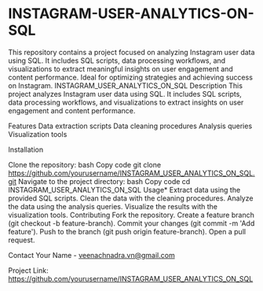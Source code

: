 # INSTAGRAM-USER-ANALYTICS-ON-SQL
 This repository contains a project focused on analyzing Instagram user data using SQL. It includes SQL scripts, data processing workflows, and visualizations to extract meaningful insights on user engagement and content performance. Ideal for optimizing strategies and achieving success on Instagram.
 INSTAGRAM_USER_ANALYTICS_ON_SQL
Description
This project analyzes Instagram user data using SQL. It includes SQL scripts, data processing workflows, and visualizations to extract insights on user engagement and content performance.

Features
Data extraction scripts
Data cleaning procedures
Analysis queries
Visualization tools

Installation

Clone the repository:
bash
Copy code
git clone https://github.com/yourusername/INSTAGRAM_USER_ANALYTICS_ON_SQL.git
Navigate to the project directory:
bash
Copy code
cd INSTAGRAM_USER_ANALYTICS_ON_SQL
Usage*
Extract data using the provided SQL scripts.
Clean the data with the cleaning procedures.
Analyze the data using the analysis queries.
Visualize the results with the visualization tools.
Contributing
Fork the repository.
Create a feature branch (git checkout -b feature-branch).
Commit your changes (git commit -m 'Add feature').
Push to the branch (git push origin feature-branch).
Open a pull request.


Contact
Your Name - veenachnadra.vn@gmail.com

Project Link: https://github.com/yourusername/INSTAGRAM_USER_ANALYTICS_ON_SQL
